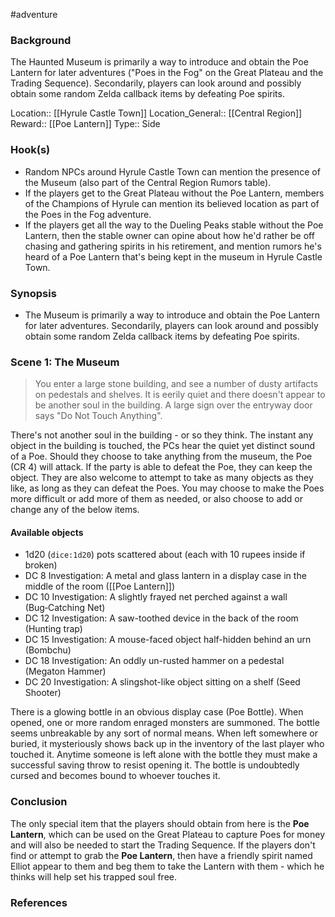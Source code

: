  #adventure 

### Background

The Haunted Museum is primarily a way to introduce and obtain the Poe Lantern for later adventures ("Poes in the Fog" on the Great Plateau and the Trading Sequence). Secondarily, players can look around and possibly obtain some random Zelda callback items by defeating Poe spirits.

Location:: [[Hyrule Castle Town]]
Location_General:: [[Central Region]]
Reward:: [[Poe Lantern]]
Type:: Side

### Hook(s)

* Random NPCs around Hyrule Castle Town can mention the presence of the Museum (also part of the Central Region Rumors table).
* If the players get to the Great Plateau without the Poe Lantern, members of the Champions of Hyrule can mention its believed location as part of the Poes in the Fog adventure.
* If the players get all the way to the Dueling Peaks stable without the Poe Lantern, then the stable owner can opine about how he'd rather be off chasing and gathering spirits in his retirement, and mention rumors he's heard of a Poe Lantern that's being kept in the museum in Hyrule Castle Town.

### Synopsis

- The Museum is primarily a way to introduce and obtain the Poe Lantern for later adventures. Secondarily, players can look around and possibly obtain some random Zelda callback items by defeating Poe spirits.

### Scene 1: The Museum

>You enter a large stone building, and see a number of dusty artifacts on pedestals and shelves. It is eerily quiet and there doesn't appear to be another soul in the building. A large sign over the entryway door says "Do Not Touch Anything".

There's not another soul in the building - or so they think. The instant any object in the building is touched, the PCs hear the quiet yet distinct sound of a Poe. Should they choose to take anything from the museum, the Poe (CR 4) will attack. If the party is able to defeat the Poe, they can keep the object. They are also welcome to attempt to take as many objects as they like, as long as they can defeat the Poes. You may choose to make the Poes more difficult or add more of them as needed, or also choose to add or change any of the below items.

#### Available objects

* 1d20 (`dice:1d20`) pots scattered about (each with 10 rupees inside if broken)
* DC 8 Investigation: A metal and glass lantern in a display case in the middle of the room ([[Poe Lantern]])
* DC 10 Investigation: A slightly frayed net perched against a wall (Bug‑Catching Net)
* DC 12 Investigation: A saw-toothed device in the back of the room (Hunting trap)
* DC 15 Investigation: A mouse-faced object half-hidden behind an urn (Bombchu)
* DC 18 Investigation: An oddly un-rusted hammer on a pedestal (Megaton Hammer)
* DC 20 Investigation: A slingshot-like object sitting on a shelf (Seed Shooter)

There is a glowing bottle in an obvious display case (Poe Bottle). When opened, one or more random enraged monsters are summoned. The bottle seems unbreakable by any sort of normal means. When left somewhere or buried, it mysteriously shows back up in the inventory of the last player who touched it. Anytime someone is left alone with the bottle they must make a successful saving throw to resist opening it. The bottle is undoubtedly cursed and becomes bound to whoever touches it.

### Conclusion

The only special item that the players should obtain from here is the **Poe Lantern**, which can be used on the Great Plateau to capture Poes for money and will also be needed to start the Trading Sequence. If the players don't find or attempt to grab the **Poe Lantern**, then have a friendly spirit named Elliot appear to them and beg them to take the Lantern with them - which he thinks will help set his trapped soul free.

### References

